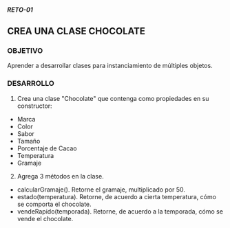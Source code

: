 ##### RETO-01
## CREA UNA CLASE CHOCOLATE 

### OBJETIVO
Aprender a desarrollar clases para instanciamiento de múltiples objetos. 

### DESARROLLO
1. Crea una clase "Chocolate" que contenga como propiedades en su constructor:
  - Marca
  - Color
  - Sabor
  - Tamaño
  - Porcentaje de Cacao
  - Temperatura
  - Gramaje
  
2. Agrega 3 métodos en la clase.
  - calcularGramaje(). Retorne el gramaje, multiplicado por 50.
  - estado(temperatura). Retorne, de acuerdo a cierta temperatura, cómo se comporta el chocolate.
  - vendeRapido(temporada). Retorne, de acuerdo a la temporada, cómo se vende el chocolate.